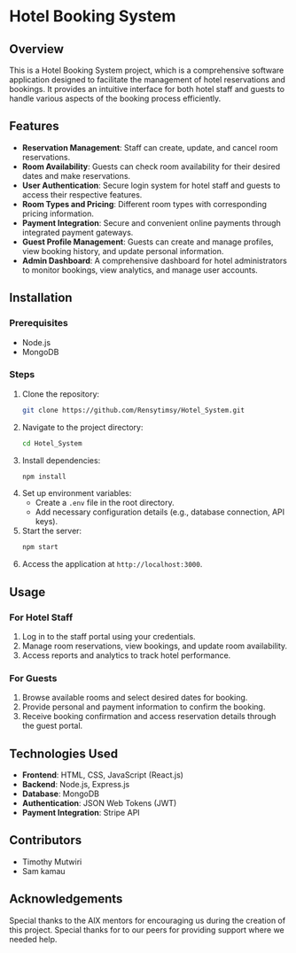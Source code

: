 # Hotel Booking System

## Overview
This is a Hotel Booking System project, which is a comprehensive software application designed to facilitate the management of hotel reservations and bookings. It provides an intuitive interface for both hotel staff and guests to handle various aspects of the booking process efficiently.

## Features
- **Reservation Management**: Staff can create, update, and cancel room reservations.
- **Room Availability**: Guests can check room availability for their desired dates and make reservations.
- **User Authentication**: Secure login system for hotel staff and guests to access their respective features.
- **Room Types and Pricing**: Different room types with corresponding pricing information.
- **Payment Integration**: Secure and convenient online payments through integrated payment gateways.
- **Guest Profile Management**: Guests can create and manage profiles, view booking history, and update personal information.
- **Admin Dashboard**: A comprehensive dashboard for hotel administrators to monitor bookings, view analytics, and manage user accounts.

## Installation
### Prerequisites
- Node.js
- MongoDB

### Steps
1. Clone the repository:
    ```sh
    git clone https://github.com/Rensytimsy/Hotel_System.git
    ```
2. Navigate to the project directory:
    ```sh
    cd Hotel_System
    ```
3. Install dependencies:
    ```sh
    npm install
    ```
4. Set up environment variables:
    - Create a `.env` file in the root directory.
    - Add necessary configuration details (e.g., database connection, API keys).
5. Start the server:
    ```sh
    npm start
    ```
6. Access the application at `http://localhost:3000`.

## Usage
### For Hotel Staff
1. Log in to the staff portal using your credentials.
2. Manage room reservations, view bookings, and update room availability.
3. Access reports and analytics to track hotel performance.

### For Guests
1. Browse available rooms and select desired dates for booking.
2. Provide personal and payment information to confirm the booking.
3. Receive booking confirmation and access reservation details through the guest portal.

## Technologies Used
- **Frontend**: HTML, CSS, JavaScript (React.js)
- **Backend**: Node.js, Express.js
- **Database**: MongoDB
- **Authentication**: JSON Web Tokens (JWT)
- **Payment Integration**: Stripe API

## Contributors
- Timothy Mutwiri
- Sam kamau

## Acknowledgements
Special thanks to the AlX mentors for encouraging us during the creation of this project.
Special thanks for to our peers for providing support where we needed help.
